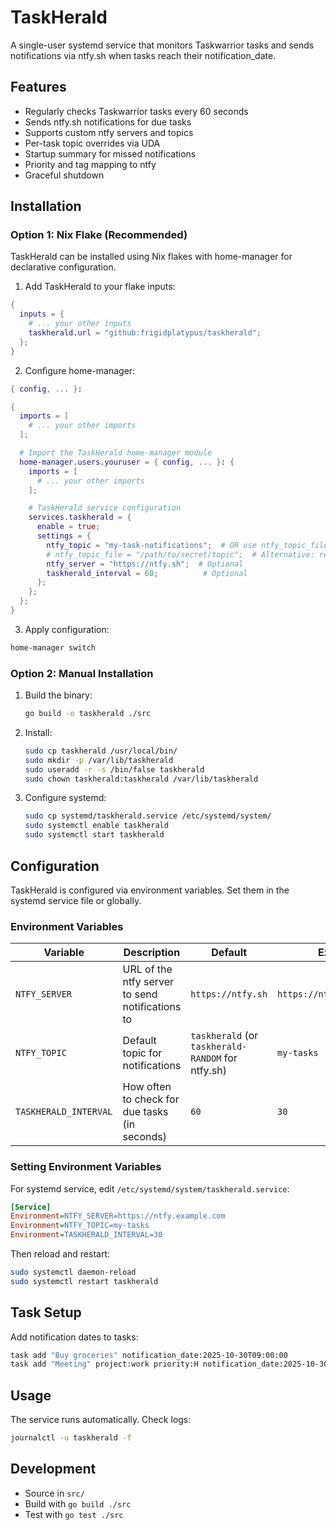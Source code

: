 # TaskHerald

A single-user systemd service that monitors Taskwarrior tasks and sends notifications via ntfy.sh when tasks reach their notification_date.

## Features

- Regularly checks Taskwarrior tasks every 60 seconds
- Sends ntfy.sh notifications for due tasks
- Supports custom ntfy servers and topics
- Per-task topic overrides via UDA
- Startup summary for missed notifications
- Priority and tag mapping to ntfy
- Graceful shutdown

## Installation

### Option 1: Nix Flake (Recommended)

TaskHerald can be installed using Nix flakes with home-manager for declarative configuration.

1. Add TaskHerald to your flake inputs:

```nix
{
  inputs = {
    # ... your other inputs
    taskherald.url = "github:frigidplatypus/taskherald";
  };
}
```

2. Configure home-manager:

```nix
{ config, ... }:

{
  imports = [
    # ... your other imports
  ];

  # Import the TaskHerald home-manager module
  home-manager.users.youruser = { config, ... }: {
    imports = [
      # ... your other imports
    ];

    # TaskHerald service configuration
    services.taskherald = {
      enable = true;
      settings = {
        ntfy_topic = "my-task-notifications";  # OR use ntfy_topic_file below
        # ntfy_topic_file = "/path/to/secret/topic";  # Alternative: read from file
        ntfy_server = "https://ntfy.sh";  # Optional
        taskherald_interval = 60;          # Optional
      };
    };
  };
}
```

3. Apply configuration:

```bash
home-manager switch
```

### Option 2: Manual Installation

1. Build the binary:

   ```bash
   go build -o taskherald ./src
   ```

2. Install:

   ```bash
   sudo cp taskherald /usr/local/bin/
   sudo mkdir -p /var/lib/taskherald
   sudo useradd -r -s /bin/false taskherald
   sudo chown taskherald:taskherald /var/lib/taskherald
   ```

3. Configure systemd:
   ```bash
   sudo cp systemd/taskherald.service /etc/systemd/system/
   sudo systemctl enable taskherald
   sudo systemctl start taskherald
   ```

## Configuration

TaskHerald is configured via environment variables. Set them in the systemd service file or globally.

### Environment Variables

| Variable              | Description                                     | Default                                           | Example                    |
| --------------------- | ----------------------------------------------- | ------------------------------------------------- | -------------------------- |
| `NTFY_SERVER`         | URL of the ntfy server to send notifications to | `https://ntfy.sh`                                 | `https://ntfy.example.com` |
| `NTFY_TOPIC`          | Default topic for notifications                 | `taskherald` (or `taskherald-RANDOM` for ntfy.sh) | `my-tasks`                 |
| `TASKHERALD_INTERVAL` | How often to check for due tasks (in seconds)   | `60`                                              | `30`                       |

### Setting Environment Variables

For systemd service, edit `/etc/systemd/system/taskherald.service`:

```ini
[Service]
Environment=NTFY_SERVER=https://ntfy.example.com
Environment=NTFY_TOPIC=my-tasks
Environment=TASKHERALD_INTERVAL=30
```

Then reload and restart:

```bash
sudo systemctl daemon-reload
sudo systemctl restart taskherald
```

## Task Setup

Add notification dates to tasks:

```bash
task add "Buy groceries" notification_date:2025-10-30T09:00:00
task add "Meeting" project:work priority:H notification_date:2025-10-30T14:00:00 ntfy_topic:work
```

## Usage

The service runs automatically. Check logs:

```bash
journalctl -u taskherald -f
```

## Development

- Source in `src/`
- Build with `go build ./src`
- Test with `go test ./src`
